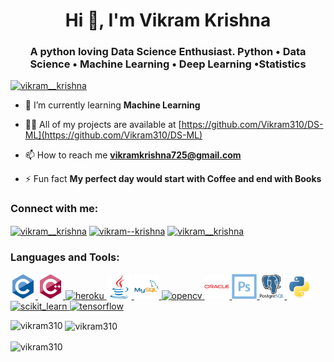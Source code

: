<h1 align="center">Hi 👋, I'm Vikram Krishna</h1>
<h3 align="center">A python loving Data Science Enthusiast. Python • Data Science • Machine Learning • Deep Learning •Statistics</h3>

<p align="left"> <a href="https://twitter.com/vikram__krishna" target="blank"><img src="https://img.shields.io/twitter/follow/vikram__krishna?logo=twitter&style=for-the-badge" alt="vikram__krishna" /></a> </p>

- 🌱 I’m currently learning **Machine Learning**

- 👨‍💻 All of my projects are available at [https://github.com/Vikram310/DS-ML](https://github.com/Vikram310/DS-ML)

- 📫 How to reach me **vikramkrishna725@gmail.com**

- ⚡ Fun fact **My perfect day would start with Coffee and end with Books**

<h3 align="left">Connect with me:</h3>
<p align="left">
<a href="https://twitter.com/vikram__krishna" target="blank"><img align="center" src="https://raw.githubusercontent.com/rahuldkjain/github-profile-readme-generator/master/src/images/icons/Social/twitter.svg" alt="vikram__krishna" height="30" width="40" /></a>
<a href="https://linkedin.com/in/vikram krishna" target="blank"><img align="center" src="https://raw.githubusercontent.com/rahuldkjain/github-profile-readme-generator/master/src/images/icons/Social/linked-in-alt.svg" alt="vikram--krishna" height="30" width="40" /></a>
<a href="https://instagram.com/vikram__krishna" target="blank"><img align="center" src="https://raw.githubusercontent.com/rahuldkjain/github-profile-readme-generator/master/src/images/icons/Social/instagram.svg" alt="vikram__krishna" height="30" width="40" /></a>
</p>

<h3 align="left">Languages and Tools:</h3>
<p align="left"> <a href="https://www.cprogramming.com/" target="_blank"> <img src="https://raw.githubusercontent.com/devicons/devicon/master/icons/c/c-original.svg" alt="c" width="40" height="40"/> </a> <a href="https://www.w3schools.com/cpp/" target="_blank"> <img src="https://raw.githubusercontent.com/devicons/devicon/master/icons/cplusplus/cplusplus-original.svg" alt="cplusplus" width="40" height="40"/> </a> <a href="https://heroku.com" target="_blank"> <img src="https://www.vectorlogo.zone/logos/heroku/heroku-icon.svg" alt="heroku" width="40" height="40"/> </a> <a href="https://www.java.com" target="_blank"> <img src="https://raw.githubusercontent.com/devicons/devicon/master/icons/java/java-original.svg" alt="java" width="40" height="40"/> </a> <a href="https://www.mysql.com/" target="_blank"> <img src="https://raw.githubusercontent.com/devicons/devicon/master/icons/mysql/mysql-original-wordmark.svg" alt="mysql" width="40" height="40"/> </a> <a href="https://opencv.org/" target="_blank"> <img src="https://www.vectorlogo.zone/logos/opencv/opencv-icon.svg" alt="opencv" width="40" height="40"/> </a> <a href="https://www.oracle.com/" target="_blank"> <img src="https://raw.githubusercontent.com/devicons/devicon/master/icons/oracle/oracle-original.svg" alt="oracle" width="40" height="40"/> </a> <a href="https://www.photoshop.com/en" target="_blank"> <img src="https://raw.githubusercontent.com/devicons/devicon/master/icons/photoshop/photoshop-line.svg" alt="photoshop" width="40" height="40"/> </a> <a href="https://www.postgresql.org" target="_blank"> <img src="https://raw.githubusercontent.com/devicons/devicon/master/icons/postgresql/postgresql-original-wordmark.svg" alt="postgresql" width="40" height="40"/> </a> <a href="https://www.python.org" target="_blank"> <img src="https://raw.githubusercontent.com/devicons/devicon/master/icons/python/python-original.svg" alt="python" width="40" height="40"/> </a> <a href="https://scikit-learn.org/" target="_blank"> <img src="https://upload.wikimedia.org/wikipedia/commons/0/05/Scikit_learn_logo_small.svg" alt="scikit_learn" width="40" height="40"/> </a> <a href="https://www.tensorflow.org" target="_blank"> <img src="https://www.vectorlogo.zone/logos/tensorflow/tensorflow-icon.svg" alt="tensorflow" width="40" height="40"/> </a> </p>

<p><img align="left" src="https://github-readme-stats.vercel.app/api/top-langs?username=vikram310&show_icons=true&locale=en&layout=compact" alt="vikram310" /></p>

<p>&nbsp;<img align="center" src="https://github-readme-stats.vercel.app/api?username=vikram310&show_icons=true&theme=dark&locale=en" alt="vikram310" /></p>

<p><img align="center" src="https://github-readme-streak-stats.herokuapp.com/?user=vikram310&" alt="vikram310" /></p>
